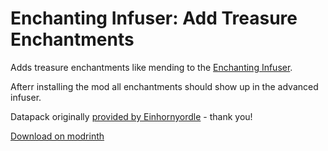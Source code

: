 # Enchanting Infuser: Add Treasure Enchantments
Adds treasure enchantments like mending to the [Enchanting Infuser](https://modrinth.com/mod/enchanting-infuser).

Afterr installing the mod all enchantments should show up in the advanced infuser.

Datapack originally [provided by Einhornyordle](https://github.com/Fuzss/enchantinginfuser/issues/118#issuecomment-2705478145) - thank you!

[Download on modrinth](https://modrinth.com/datapack/enchanting-infuser-add-treasure-enchantments)

